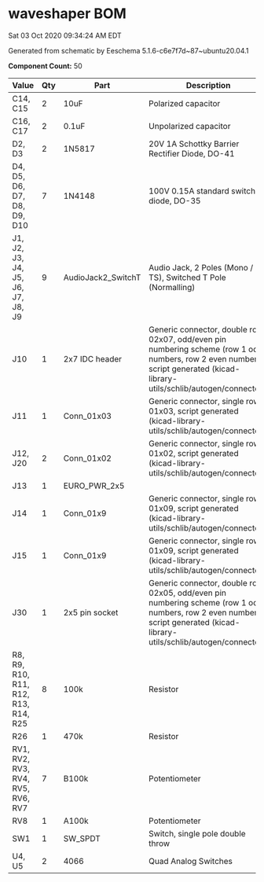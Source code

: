 # waveshaper BOM

Sat 03 Oct 2020 09:34:24 AM EDT

Generated from schematic by Eeschema 5.1.6-c6e7f7d~87~ubuntu20.04.1

**Component Count:** 50

| Value | Qty | Part | Description | Vendor |
| ----- | --- | ---- | ----------- | ------ |
| C14, C15 | 2 | 10uF | Polarized capacitor |  |
| C16, C17 | 2 | 0.1uF | Unpolarized capacitor |  |
| D2, D3 | 2 | 1N5817 | 20V 1A Schottky Barrier Rectifier Diode, DO-41 |  |
| D4, D5, D6, D7, D8, D9, D10 | 7 | 1N4148 | 100V 0.15A standard switching diode, DO-35 |  |
| J1, J2, J3, J4, J5, J6, J7, J8, J9 | 9 | AudioJack2_SwitchT | Audio Jack, 2 Poles (Mono / TS), Switched T Pole (Normalling) |  |
| J10 | 1 | 2x7 IDC header | Generic connector, double row, 02x07, odd/even pin numbering scheme (row 1 odd numbers, row 2 even numbers), script generated (kicad-library-utils/schlib/autogen/connector/) |  |
| J11 | 1 | Conn_01x03 | Generic connector, single row, 01x03, script generated (kicad-library-utils/schlib/autogen/connector/) |  |
| J12, J20 | 2 | Conn_01x02 | Generic connector, single row, 01x02, script generated (kicad-library-utils/schlib/autogen/connector/) |  |
| J13 | 1 | EURO_PWR_2x5 |  |  |
| J14 | 1 | Conn_01x9 | Generic connector, single row, 01x09, script generated (kicad-library-utils/schlib/autogen/connector/) |  |
| J15 | 1 | Conn_01x9 | Generic connector, single row, 01x09, script generated (kicad-library-utils/schlib/autogen/connector/) |  |
| J30 | 1 | 2x5 pin socket | Generic connector, double row, 02x05, odd/even pin numbering scheme (row 1 odd numbers, row 2 even numbers), script generated (kicad-library-utils/schlib/autogen/connector/) |  |
| R8, R9, R10, R11, R12, R13, R14, R25 | 8 | 100k | Resistor |  |
| R26 | 1 | 470k | Resistor |  |
| RV1, RV2, RV3, RV4, RV5, RV6, RV7 | 7 | B100k | Potentiometer |  |
| RV8 | 1 | A100k | Potentiometer |  |
| SW1 | 1 | SW_SPDT | Switch, single pole double throw |  |
| U4, U5 | 2 | 4066 | Quad Analog Switches |  |
    
